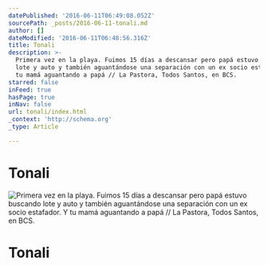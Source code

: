 ```yaml
---
datePublished: '2016-06-11T06:49:08.052Z'
sourcePath: _posts/2016-06-11-tonali.md
author: []
dateModified: '2016-06-11T06:48:56.316Z'
title: Tonali
description: >-
  Primera vez en la playa. Fuimos 15 días a descansar pero papá estuvo buscando
  lote y auto y también aguantándose una separación con un ex socio estafador. Y
  tu mamá aguantando a papá // La Pastora, Todos Santos, en BCS. 
starred: false
inFeed: true
hasPage: true
inNav: false
url: tonali/index.html
_context: 'http://schema.org'
_type: Article

---
```

# Tonali
![Primera vez en la playa. Fuimos 15 días a descansar pero papá estuvo buscando lote y auto y también aguantándose una separación con un ex socio estafador. Y tu mamá aguantando a papá // La Pastora, Todos Santos, en BCS. ](https://the-grid-user-content.s3-us-west-2.amazonaws.com/27c68d0d-762c-49fc-8e89-4cbe196f5f32.jpg)

# Tonali